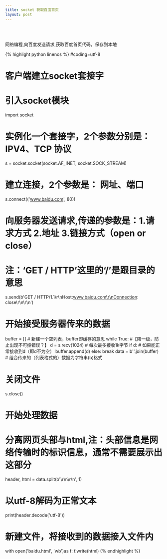 ```yaml
---
title: socket 获取百度首页
layout: post
---
```


<br><br>

网络编程,向百度发送请求,获取百度首页代码，保存到本地

{% highlight python linenos %}
#coding=utf-8
# 客户端建立socket套接字
# 引入socket模块
import socket

# 实例化一个套接字，2个参数分别是： IPV4、TCP 协议
s = socket.socket(socket.AF_INET, socket.SOCK_STREAM)
# 建立连接，2个参数是： 网址、端口
s.connect(('www.baidu.com', 80))
# 向服务器发送请求,传递的参数是：1.请求方式 2.地址 3.链接方式（open or close）
# 注：‘GET / HTTP’这里的‘/’是跟目录的意思
s.send(b'GET / HTTP/1.1\r\nHost:www.baidu.com\r\nConnection: close\r\n\r\n')

# 开始接受服务器传来的数据
buffer = []  # 新建一个空列表，buffer即缓存的意思
while True:  #【降一级，防止出现不可控错误？】
    d = s.recv(1024)  # 每次最多接收1k字节
    if d:  # 如果能正常接收到d（即d不为空）
        buffer.append(d)
    else:
        break
data = b''.join(buffer)  # 组合传来的（列表格式的）数据为字符串(b)格式

# 关闭文件
s.close()

# 开始处理数据
# 分离网页头部与html,注：头部信息是网络传输时的标识信息，通常不需要展示出这部分
header, html = data.split(b'\r\n\r\n', 1)
# 以utf-8解码为正常文本
print(header.decode('utf-8'))
# 新建文件，将接收到的数据接入文件内
with open('baidu.html', 'wb')as f:
    f.write(html)
{% endhighlight %}